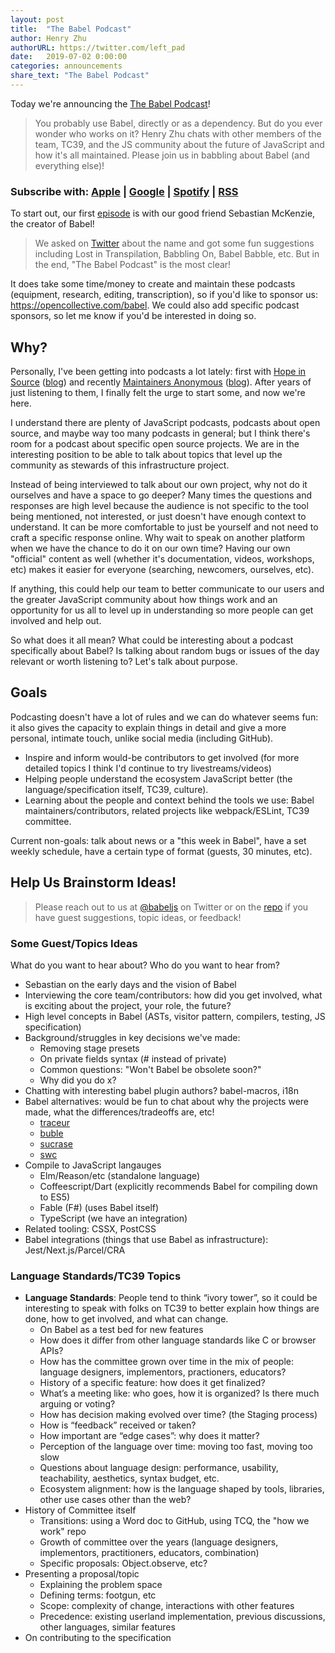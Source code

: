 ```yaml
---
layout: post
title:  "The Babel Podcast"
author: Henry Zhu
authorURL: https://twitter.com/left_pad
date:   2019-07-02 0:00:00
categories: announcements
share_text: "The Babel Podcast"
---
```


Today we're announcing the [The Babel Podcast](https://podcast.babeljs.io)!

> You probably use Babel, directly or as a dependency. But do you ever wonder who works on it? Henry Zhu chats with other members of the team, TC39, and the JS community about the future of JavaScript and how it's all maintained. Please join us in babbling about Babel (and everything else)!

### Subscribe with: [Apple]( https://podcasts.apple.com/us/podcast/the-babel-podcast/id1470143101) | [Google](https://www.google.com/podcasts?feed=aHR0cHM6Ly9mZWVkcy50cmFuc2lzdG9yLmZtL3RoZS1iYWJlbC1wb2RjYXN0) | [Spotify](https://open.spotify.com/show/3TK8x8AGckeEQEtnJVZYAz) | [RSS](https://feeds.transistor.fm/the-babel-podcast)

<!-- truncate -->

To start out, our first [episode](https://podcast.babeljs.io/rome) is with our good friend Sebastian McKenzie, the creator of Babel!

> We asked on [Twitter](https://twitter.com/left_pad/status/1093529997162237952) about the name and got some fun suggestions including Lost in Transpilation, Babbling On, Babel Babble, etc. But in the end, "The Babel Podcast" is the most clear!
 
It does take some time/money to create and maintain these podcasts (equipment, research, editing, transcription), so if you'd like to sponsor us: https://opencollective.com/babel. We could also add specific podcast sponsors, so let me know if you'd be interested in doing so.

## Why?

Personally, I've been getting into podcasts a lot lately: first with [Hope in Source](https://hopeinsource.com) ([blog](https://www.henryzoo.com/living-out-in-faith)) and recently [Maintainers Anonymous](https://www.maintainersanonymous.com) ([blog](https://www.henryzoo.com/maintainers-podcast)). After years of just listening to them, I finally felt the urge to start some, and now we're here.

I understand there are plenty of JavaScript podcasts, podcasts about open source, and maybe way too many podcasts in general; but I think there's room for a podcast about specific open source projects. We are in the interesting position to be able to talk about topics that level up the community as stewards of this infrastructure project.

Instead of being interviewed to talk about our own project, why not do it ourselves and have a space to go deeper? Many times the questions and responses are high level because the audience is not specific to the tool being mentioned, not interested, or just doesn't have enough context to understand. It can be more comfortable to just be yourself and not need to craft a specific response online. Why wait to speak on another platform when we have the chance to do it on our own time? Having our own "official" content as well (whether it's documentation, videos, workshops, etc) makes it easier for everyone (searching, newcomers, ourselves, etc).

If anything, this could help our team to better communicate to our users and the greater JavaScript community about how things work and an opportunity for us all to level up in understanding so more people can get involved and help out.

So what does it all mean? What could be interesting about a podcast specifically about Babel? Is talking about random bugs or issues of the day relevant or worth listening to? Let's talk about purpose.

## Goals

Podcasting doesn't have a lot of rules and we can do whatever seems fun: it also gives the capacity to explain things in detail and give a more personal, intimate touch, unlike social media (including GitHub).

- Inspire and inform would-be contributors to get involved (for more detailed topics I think I'd continue to try livestreams/videos)
- Helping people understand the ecosystem JavaScript better (the language/specification itself, TC39, culture).
- Learning about the people and context behind the tools we use: Babel maintainers/contributors, related projects like webpack/ESLint, TC39 committee.

Current non-goals: talk about news or a "this week in Babel", have a set weekly schedule, have a certain type of format (guests, 30 minutes, etc).

## Help Us Brainstorm Ideas!

> Please reach out to us at [@babeljs](https://twitter.com/babeljs) on Twitter or on the [repo](https://github.com/hzoo/podcast.babeljs.io) if you have guest suggestions, topic ideas, or feedback!

### Some Guest/Topics Ideas

What do you want to hear about? Who do you want to hear from?

- Sebastian on the early days and the vision of Babel
- Interviewing the core team/contributors: how did you get involved, what is exciting about the project, your role, the future?
- High level concepts in Babel (ASTs, visitor pattern, compilers, testing, JS specification)
- Background/struggles in key decisions we've made:
    - Removing stage presets
    - On private fields syntax (# instead of private)
    - Common questions: "Won't Babel be obsolete soon?"
    - Why did you do x?
- Chatting with interesting babel plugin authors? babel-macros, i18n
- Babel alternatives: would be fun to chat about why the projects were made, what the differences/tradeoffs are, etc!
    - [traceur](https://github.com/google/traceur-compiler)
    - [buble](https://github.com/bublejs/buble)
    - [sucrase](https://github.com/alangpierce/sucrase)
    - [swc](https://github.com/swc-project/swc)
- Compile to JavaScript langauges
    - Elm/Reason/etc (standalone language)
    - Coffeescript/Dart (explicitly recommends Babel for compiling down to ES5)
    - Fable (F#) (uses Babel itself)
    - TypeScript (we have an integration)
- Related tooling: CSSX, PostCSS
- Babel integrations (things that use Babel as infrastructure): Jest/Next.js/Parcel/CRA

### Language Standards/TC39 **Topics**

- **Language Standards**: People tend to think “ivory tower”, so it could be interesting to speak with folks on TC39 to better explain how things are done, how to get involved, and what can change.
    - On Babel as a test bed for new features
    - How does it differ from other language standards like C or browser APIs?
    - How has the committee grown over time in the mix of people: language designers, implementors, practioners, educators?
    - History of a specific feature: how does it get finalized?
    - What’s a meeting like: who goes, how it is organized? Is there much arguing or voting?
    - How has decision making evolved over time? (the Staging process)
    - How is “feedback” received or taken?
    - How important are “edge cases”: why does it matter?
    - Perception of the language over time: moving too fast, moving too slow
    - Questions about language design: performance, usability, teachability, aesthetics, syntax budget, etc.
    - Ecosystem alignment: how is the language shaped by tools, libraries, other use cases other than the web?
- History of Committee itself
    - Transitions: using a Word doc to GitHub, using TCQ, the "how we work" repo
    - Growth of committee over the years (language designers, implementors, practitioners, educators, combination)
    - Specific proposals: Object.observe, etc?
- Presenting a proposal/topic
    - Explaining the problem space
    - Defining terms: footgun, etc
    - Scope: complexity of change, interactions with other features
    - Precedence: existing userland implementation, previous discussions, other languages, similar features
- On contributing to the specification

